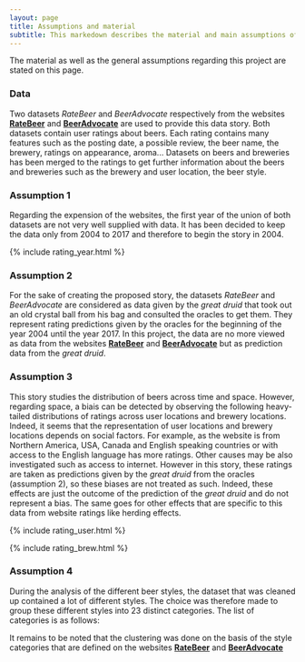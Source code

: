 ```yaml
---
layout: page
title: Assumptions and material
subtitle: This markedown describes the material and main assumptions of this story
---
```


The material as well as the general assumptions regarding this project are stated on this page.

### Data
Two datasets *RateBeer* and *BeerAdvocate* respectively from the websites [**RateBeer**](https://www.ratebeer.com/) and [**BeerAdvocate**](https://www.beeradvocate.com/) are used to provide this data story. Both datasets contain user ratings about beers. Each rating contains many features such as the posting date, a possible review, the beer name, the brewery, ratings on appearance, aroma... Datasets on beers and breweries has been merged to the ratings to get further information about the beers and breweries such as the brewery and user location, the beer style.

### Assumption 1
Regarding the expension of the websites, the first year of the union of both datasets are not very well supplied with data. It has been decided to keep the data only from 2004 to 2017 and therefore to begin the story in 2004.

{% include rating_year.html %}


### Assumption 2
For the sake of creating the proposed story, the datasets *RateBeer* and *BeerAdvocate* are considered as data given by the *great druid* that took out an old crystal ball from his bag and consulted the oracles to get them. They represent rating predictions given by the oracles for the beginning of the year 2004 until the year 2017. In this project, the data are no more viewed as data from the websites [**RateBeer**](https://www.ratebeer.com/) and [**BeerAdvocate**](https://www.beeradvocate.com/) but as prediction data from the *great druid*.


### Assumption 3
This story studies the distribution of beers across time and space. However, regarding space, a biais can be detected by observing the following heavy-tailed distributions of ratings across user locations and brewery locations. Indeed, it seems that the representation of user locations and brewery locations depends on social factors. For example, as the website is from Northern America, USA, Canada and English speaking countries or with access to the English language has more ratings. Other causes may be also investigated such as access to internet. However in this story, these ratings are taken as predictions given by the *great druid* from the oracles (assumption 2), so these biases are not treated as such. Indeed, these effects are just the outcome of the prediction of the *great druid* and do not represent a bias. The same goes for other effects that are specific to this data from website ratings like herding effects.

{% include rating_user.html %}

{% include rating_brew.html %}

### Assumption 4
During the analysis of the different beer styles, the dataset that was cleaned up contained a lot of different styles. The choice was therefore made to group these different styles into 23 distinct categories. The list of categories is as follows:



It remains to be noted that the clustering was done on the basis of the style categories that are defined on the websites [**RateBeer**](https://www.ratebeer.com/) and [**BeerAdvocate**](https://www.beeradvocate.com/)



